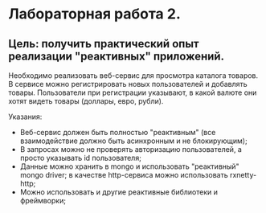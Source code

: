 # Лабораторная работа 2.

## Цель: получить практический опыт реализации "реактивных" приложений.

Необходимо реализовать веб-сервис для просмотра каталога товаров. В сервисе можно
регистрировать новых пользователей и добавлять товары. Пользователи при регистрации
указывают, в какой валюте они хотят видеть товары (доллары, евро, рубли).

Указания:
* Веб-сервис должен быть полностью "реактивным" (все взаимодействие должно быть асинхронным и не блокирующим);
* В запросах можно не проверять авторизацию пользователей, а просто указывать id пользователя;
* Данные можно хранить в mongo и использовать "реактивный" mongo driver; в качестве http-сервиса можно использовать rxnetty-http;
* Можно использовать и другие реактивные библиотеки и фреймворки;
